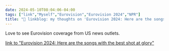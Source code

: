 ```yaml
---
date: 2024-05-10T08:04:06-04:00
tags: ["link","Myself","Eurovision","Eurovision 2024","NPR"]
title: "🔗 linkblog: my thoughts on 'Eurovision 2024: Here are the songs with the best shot at glory'"
---
```

Love to see Eurovision coverage from US news outlets.

[link to "Eurovision 2024: Here are the songs with the best shot at glory"](https://www.npr.org/2024/05/09/1249696930/eurovision-2024-best-songs)